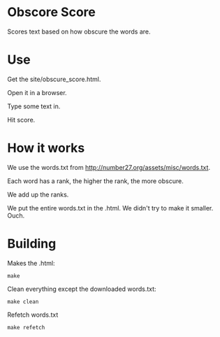 # Obscore Score

Scores text based on how obscure the words are.

# Use

Get the site/obscure_score.html.

Open it in a browser.

Type some text in.

Hit score.

# How it works

We use the words.txt from http://number27.org/assets/misc/words.txt.

Each word has a rank, the higher the rank, the more obscure.

We add up the ranks.

We put the entire words.txt in the .html. We didn't try to make it smaller. Ouch.

# Building

Makes the .html:

```make```

Clean everything except the downloaded words.txt:

```make clean```

Refetch words.txt

```make refetch```
